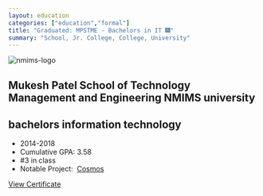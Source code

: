 ```yaml
---
layout: education
categories: ["education","formal"]
title: "Graduated: MPSTME - Bachelors in IT 🎆"
summary: "School, Jr. College, College, University"
---
```


![nmims-logo](https://project-odyssey.s3.us-east-2.amazonaws.com/1ad4c1cd366e78718ce64b95823119f2.jpg)

Mukesh Patel School of Technology Management and Engineering 
NMIMS university
---------------
bachelors information technology
--------------------------------

*   2014-2018
*   Cumulative GPA: 3.58
*   #3 in class
*   Notable Project:  [Cosmos](/projects/iot/2017/11/02/cosmos.html)

[View Certificate](https://project-odyssey.s3.us-east-2.amazonaws.com/Odyssey-Resources/Certificates/NMIMS/BA6FC0FD13536F153775BE2B855DC935.jpeg)